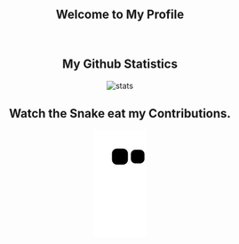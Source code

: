 <h2 align="center">Welcome to My Profile</h2>
<br>
<h2 align="center">My Github Statistics</h2>
<div align="center">
<img alt ="stats" src="https://github-readme-stats.vercel.app/api?username=meesam4687">
</div>
<h2 align="center"> Watch the Snake eat my Contributions.</h2>
<div align="center">
<img alt="snake eating my contribution" src="https://github.com/KushalTanna24/KushalTanna24/blob/output/github-contribution-grid-snake.svg">
</div>
